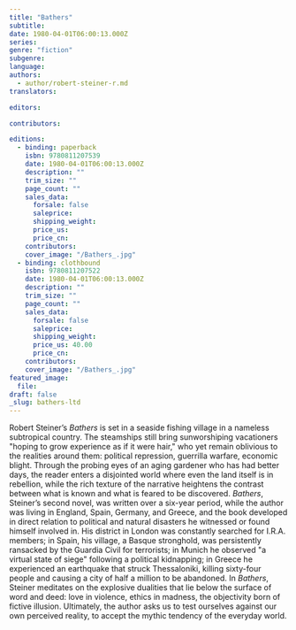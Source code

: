 ```yaml
---
title: "Bathers"
subtitle:
date: 1980-04-01T06:00:13.000Z
series:
genre: "fiction"
subgenre:
language:
authors:
  - author/robert-steiner-r.md
translators:

editors:

contributors:

editions:
  - binding: paperback
    isbn: 9780811207539
    date: 1980-04-01T06:00:13.000Z
    description: ""
    trim_size: ""
    page_count: ""
    sales_data:
      forsale: false
      saleprice:
      shipping_weight:
      price_us:
      price_cn:
    contributors:
    cover_image: "/Bathers_.jpg"
  - binding: clothbound
    isbn: 9780811207522
    date: 1980-04-01T06:00:13.000Z
    description: ""
    trim_size: ""
    page_count: ""
    sales_data:
      forsale: false
      saleprice:
      shipping_weight:
      price_us: 40.00
      price_cn:
    contributors:
    cover_image: "/Bathers_.jpg"
featured_image:
  file:
draft: false
_slug: bathers-ltd
---
```


Robert Steiner’s _Bathers_ is set in a seaside fishing village in a nameless subtropical country. The steamships still bring sunworshiping vacationers "hoping to grow experience as if it were hair," who yet remain oblivious to the realities around them: political repression, guerrilla warfare, economic blight. Through the probing eyes of an aging gardener who has had better days, the reader enters a disjointed world where even the land itself is in rebellion, while the rich texture of the narrative heightens the contrast between what is known and what is feared to be discovered. _Bathers_, Steiner’s second novel, was written over a six-year period, while the author was living in England, Spain, Germany, and Greece, and the book developed in direct relation to political and natural disasters he witnessed or found himself involved in. His district in London was constantly searched for I.R.A. members; in Spain, his village, a Basque stronghold, was persistently ransacked by the Guardia Civil for terrorists; in Munich he observed "a virtual state of siege" following a political kidnapping; in Greece he experienced an earthquake that struck Thessaloniki, killing sixty-four people and causing a city of half a million to be abandoned. In _Bathers_, Steiner meditates on the explosive dualities that lie below the surface of word and deed: love in violence, ethics in madness, the objectivity born of fictive illusion. Ultimately, the author asks us to test ourselves against our own perceived reality, to accept the mythic tendency of the everyday world.

